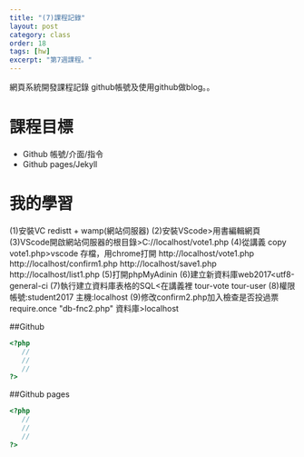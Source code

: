 ```yaml
---
title: "(7)課程記錄"
layout: post
category: class
order: 18
tags: [hw]
excerpt: "第7週課程。"
---
```

網頁系統開發課程記錄
github帳號及使用github做blog。。

# 課程目標
- Github 帳號/介面/指令
- Github pages/Jekyll

# 我的學習
(1)安裝VC redistt + wamp(網站伺服器)
(2)安裝VScode>用書編輯網頁
(3)VScode開啟網站伺服器的根目錄>C://localhost/vote1.php
(4)從講義 copy vote1.php>vscode 存檔，用chrome打開
http://localhost/vote1.php
http://localhost/confirm1.php
http://localhost/save1.php
http://localhost/list1.php
(5)打開phpMyAdinin
(6)建立新資料庫web2017<utf8-general-ci
(7)執行建立資料庫表格的SQL<在講義裡 tour-vote  tour-user
(8)權限 帳號:student2017
        主機:localhost
(9)修改confirm2.php加入檢查是否投過票
       require.once "db-fnc2.php"
       資料庫>localhost

##Github




```php
<?php
   //
   //
   //
?>
```
##Github pages

```php
<?php
   //
   //
   //
?>
```


[1]: https://github.com/        "GitHub"
[2]: https://pages.github.com/  "GitHub Pages"
[3]: https://jekyllrb.com/      "Jekyll"
[4]: http://markdown.tw         "Markdown文件"
[5]: http://dillinger.io/       "Dillinger"








